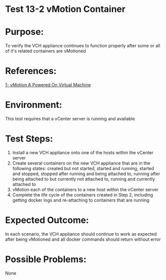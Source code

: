 Test 13-2 vMotion Container
=======

# Purpose:
To verify the VCH appliance continues to function properly after some or all of it's related containers are vMotioned

# References:
[1- vMotion A Powered On Virtual Machine](http://pubs.vmware.com/vsphere-4-esx-vcenter/index.jsp?topic=/com.vmware.vsphere.dcadmin.doc_41/vsp_dc_admin_guide/migrating_virtual_machines/t_migrate_a_powered-on_virtual_machine_with_vmotion.html)

# Environment:
This test requires that a vCenter server is running and available

# Test Steps:
1. Install a new VCH appliance onto one of the hosts within the vCenter server
2. Create several containers on the new VCH appliance that are in the following states: created but not started, started and running, started and stopped, stopped after running and being attached to, running after being attached to but currently not attached to, running and currently attached to
3. vMotion each of the containers to a new host within the vCenter server
4. Complete the life cycle of the containers created in Step 2, including getting docker logs and re-attaching to containers that are running

# Expected Outcome:
In each scenario, the VCH appliance should continue to work as expected after being vMotioned and all docker commands should return without error

# Possible Problems:
None

